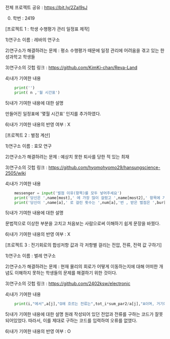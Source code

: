 전체 프로젝트 공유 : https://bit.ly/2ZaI9sJ  

0. 학번 : 2419  
  
<bd>[프로젝트 1 : 학생 수행평가 관리 일정표 제작]

1)연구소 이름 : 레바의 연구소

2)연구소가 해결하려는 문제 : 평소 수행평가 때문에 일정 관리에 어려움을 겪고 있는 한성과학고 학생들

3)연구소의 깃헙 링크 : https://github.com/KimKi-chan/Reva-Land

4)내가 기여한 내용

```python
    print('')
    print( n ,'월 시간표')
```

5)내가 기여한 내용에 대한 설명

 만들어진 일정표에 '몇월 시간표' 인지를 추가하였다.

6)내가 기여한 내용의 반영 여부 : X

<bd>[프로젝트 2 : 벌점 계산]

1)연구소 이름 : 효모 연구

2)연구소가 해결하려는 문제 : 예상치 못한 퇴사를 당한 적 있는 최재

3)연구소의 깃헙 링크 : https://github.com/hyomohyomo29/hansungscience-2505/wiki

4)내가 기여한 내용

```python
    messenger = input('벌점 이유(항목)를 모두 넣어주세요')
    print('당신은 ',name[most],' 에 가장 많이 걸렸고 ',name[most2],' 항목에 가장 많은 벌점을 받았습니다')
    print('당신이 ',name[a],' 로 걸린 횟수는 ',num[a],'번 , 받은 벌점은 ',bur[a],' 점 입니다')
```

5)내가 기여한 내용에 대한 설명

 문법적으로 이상한 부분을 고치고 처음보는 사람으로써 이해하기 쉽게 문장을 바꿨다.

6)내가 기여한 내용의 반영 여부 : X

<bd>[프로젝트 3 : 전기회로의 합성저항 값과 각 저항별 걸리는 전압, 전류, 전력 값 구하기]

1)연구소 이름 : 벌레 연구소

2)연구소가 해결하려는 문제 : 현재 물리의 회로가 어떻게 이동하는지에 대해 어떠한 개념도 이해하지 못하는 학생들의 문제를 해결하기 위한 것이다.

3)연구소의 깃헙 링크 : https://github.com/2402ksw/electronic

4)내가 기여한 내용

```python
    print(i,"에서",a[j],"Ω에 흐르는 전류는",tot_i*sum_par2/a[j],"A이며, 거기에 걸리는 전압은",tot_i*sum_par2,"V입니다.") 
```

5)내가 기여한 내용에 대한 설명
 원래 작성되어 있던 전압과 전류를 구하는 코드가 잘못되어있었다. 따라서, 이를 제대로 구하는 코드를 입력하여 오류를 없앴다.
 
6)내가 기여한 내용의 반영 여부 : O
